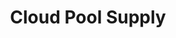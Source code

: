 ---
title: "Cloud Pool Supply"
url: /mesa/cloud-pool-supply-east-parkway-norte/
shop: swimming pool
---